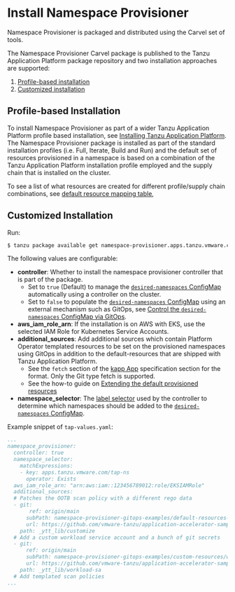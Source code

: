 # Install Namespace Provisioner

Namespace Provisioner is packaged and distributed using the Carvel set of tools.

The Namespace Provisioner Carvel package is  published to the Tanzu Application Platform package
repository and two installation approaches are supported:

1. [Profile-based installation](#tap-profile-based-install)
2. [Customized installation](#customized-install)

## <a id="tap-profile-based-install"></a>Profile-based Installation

To install Namespace Provisioner as part of a wider Tanzu Application Platform profile based
installation, see [Installing Tanzu Application Platform](../install-intro.hbs.md).</br>
The Namespace Provisioner package is installed as part of the standard installation profiles
(i.e. Full, Iterate, Build and Run) and the default set of resources provisioned in a namespace is
based on a combination of the Tanzu Application Platform installation profile employed and the supply
chain that is installed on the cluster.

To see a list of what resources are created for different profile/supply chain combinations, see [default resource mapping table](reference.hbs.md#profile-resource-mapping),

## <a id="customized-install"></a>Customized Installation

Run:

```bash
$ tanzu package available get namespace-provisioner.apps.tanzu.vmware.com/0.1.2 --values-schema -n tap-install
```

The following values are configurable:

- **controller**:  Whether to install the namespace provisioner controller that is part of the package.
  - Set to `true` (Default) to manage the [`desired-namespaces` ConfigMap](about.hbs.md#desired-ns-configmap) automatically using a
    controller on the cluster.
  - Set to `false` to populate the  [`desired-namespaces` ConfigMap](about.hbs.md#desired-ns-configmap) using an external mechanism such as GitOps, see [Control the `desired-namespaces` ConfigMap via GitOps](how-tos.hbs.md#control-the-desired-namespaces-configmap-via-gitops).
- **aws_iam_role_arn**: If the installation is on AWS with EKS, use the selected IAM Role for Kubernetes Service Accounts.
- **additional_sources**: Add additional sources which contain Platform Operator templated resources to be set on the provisioned namespaces using GitOps in addition to the default-resources that are shipped with Tanzu Application Platform.
  - See the `fetch` section of the [kapp App](https://carvel.dev/kapp-controller/docs/v0.43.2/app-spec/) specification section for the format. Only the Git type fetch is supported.
  - See the how-to guide on [Extending the default provisioned resources](how-tos.hbs.md#extending-default-resources)
- **namespace_selector**: The [label selector](https://kubernetes.io/docs/concepts/overview/working-with-objects/labels/#label-selectors) used by the controller to determine which namespaces should be added to the [`desired-namespaces` ConfigMap](about.hbs.md#desired-ns-configmap).

Example snippet of `tap-values.yaml`:

```yaml
...
namespace_provisioner:
  controller: true
  namespace_selector:
    matchExpressions:
    - key: apps.tanzu.vmware.com/tap-ns
      operator: Exists
  aws_iam_role_arn: "arn:aws:iam::123456789012:role/EKSIAMRole"
  additional_sources:
  # Patches the OOTB scan policy with a different rego data
  - git:
       ref: origin/main
      subPath: namespace-provisioner-gitops-examples/default-resources-overrides/overlays
      url: https://github.com/vmware-tanzu/application-accelerator-samples.git
    path: _ytt_lib/customize
  # Add a custom workload service account and a bunch of git secrets
  - git:
      ref: origin/main
      subPath: namespace-provisioner-gitops-examples/custom-resources/workload-sa
      url: https://github.com/vmware-tanzu/application-accelerator-samples.git
    path: _ytt_lib/workload-sa
  # Add templated scan policies
...
```
